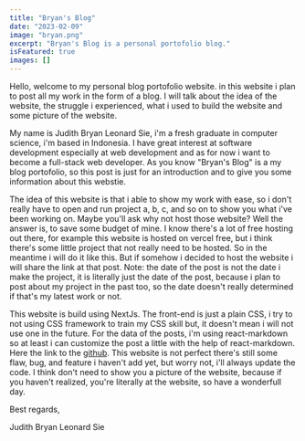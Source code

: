 ```yaml
---
title: "Bryan's Blog"
date: "2023-02-09"
image: "bryan.png"
excerpt: "Bryan's Blog is a personal portofolio blog."
isFeatured: true
images: []
---
```


Hello, welcome to my personal blog portofolio website. in this website i plan to post all my work in the form of a blog. I will talk about the idea of the website, the struggle i experienced, what i used to build the website and some picture of the website.

My name is Judith Bryan Leonard Sie, i'm a fresh graduate in computer science, i'm based in Indonesia. I have great interest at software development especially at web development and as for now i want to become a full-stack web developer. As you know "Bryan's Blog" is a my blog portofolio, so this post is just for an introduction and to give you some information about this webstie.

The idea of this website is that i able to show my work with ease, so i don't really have to open and run project a, b, c, and so on to show you what i've been working on. Maybe you'll ask why not host those website? Well the answer is, to save some budget of mine. I know there's a lot of free hosting out there, for example this website is hosted on vercel free, but i think there's some little project that not really need to be hosted. So in the meantime i will do it like this. But if somehow i decided to host the website i will share the link at that post. Note: the date of the post is not the date i make the project, it is literally just the date of the post, because i plan to post about my project in the past too, so the date doesn't really determined if that's my latest work or not.

This website is build using NextJs. The front-end is just a plain CSS, i try to not using CSS framework to train my CSS skill but, it doesn't mean i will not use one in the future. For the data of the posts, i'm using react-markdown so at least i can customize the post a little with the help of react-markdown. Here the link to the [github](https://github.com/Bryan-snw/bryan-blog). This website is not perfect there's still some flaw, bug, and feature i haven't add yet, but worry not, i'll always update the code. I think don't need to show you a picture of the website, because if you haven't realized, you're literally at the website, so have a wonderfull day.

Best regards,

Judith Bryan Leonard Sie

